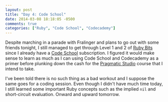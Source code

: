 ```yaml
---
layout: post
title: "Day 4: Code School"
date: 2014-03-08 18:18:05 -0500
comments: true
categories: ["Ruby", "Code School", "Codecademy"]
---
```

Despite marching in a parade with Fralinger and plans to go out with some friends tonight, I still managed to get through Level 1 and 2 of [Ruby Bits](http://rubybits.codeschool.com/) since I already have a [Code School](http://codeschool.com) subscription. I figured it would make sense to learn as much as I can using Code School and Codecademy as a primer before plunking down the cash for the [Pragmatic Studio](http://pragmaticstudio.com/) course that I intend to take.

I've been told there is no such thing as a bad workout and I suppose the same goes for a coding session. Even though I didn't have much time today, I still learned some important Ruby concepts such as the implied `nil` and short-circuit evaluation. Onward and upward tomorrow.